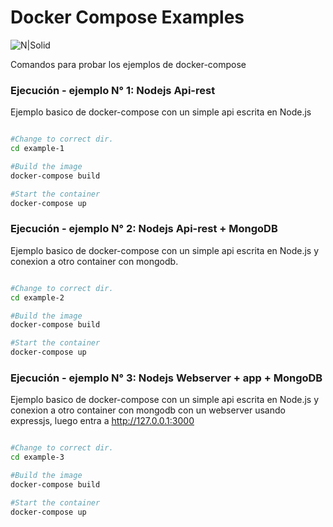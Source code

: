 # Docker Compose Examples

![N|Solid](https://www.openshift.org/img/logo-docker-h.svg)

Comandos para probar los ejemplos de docker-compose

### Ejecución - ejemplo N° 1: Nodejs Api-rest

Ejemplo basico de docker-compose con un simple api escrita en Node.js
```sh

#Change to correct dir.
cd example-1

#Build the image
docker-compose build

#Start the container
docker-compose up

```

### Ejecución - ejemplo N° 2: Nodejs Api-rest + MongoDB

Ejemplo basico de docker-compose con un simple api escrita en Node.js y conexion a otro container con mongodb.
```sh

#Change to correct dir.
cd example-2

#Build the image
docker-compose build

#Start the container
docker-compose up

```

### Ejecución - ejemplo N° 3: Nodejs Webserver + app + MongoDB

Ejemplo basico de docker-compose con un simple api escrita en Node.js y conexion a otro container con mongodb con un webserver usando expressjs, luego entra a http://127.0.0.1:3000
```sh

#Change to correct dir.
cd example-3

#Build the image
docker-compose build

#Start the container
docker-compose up

```
